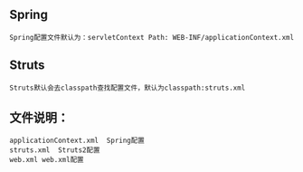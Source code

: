 ## Spring

	Spring配置文件默认为：servletContext Path: WEB-INF/applicationContext.xml


## Struts

	Struts默认会去classpath查找配置文件，默认为classpath:struts.xml


## 文件说明：

	applicationContext.xml	Spring配置
	struts.xml	Struts2配置
	web.xml	web.xml配置